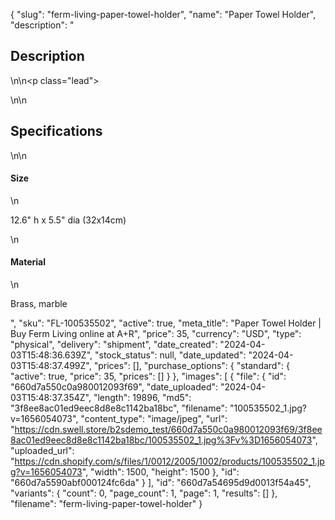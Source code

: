 {
  "slug": "ferm-living-paper-towel-holder",
  "name": "Paper Towel Holder",
  "description": "<h2>Description</h2>\n<!-- split -->\n<p class=\"lead\"> </p>\n<!-- split -->\n<h2>Specifications</h2>\n<!-- split -->\n<h4>Size</h4>\n<p>12.6\" h x 5.5\" dia (32x14cm)</p>\n<h4>Material</h4>\n<p>Brass, marble</p>",
  "sku": "FL-100535502",
  "active": true,
  "meta_title": "Paper Towel Holder | Buy Ferm Living online at A+R",
  "price": 35,
  "currency": "USD",
  "type": "physical",
  "delivery": "shipment",
  "date_created": "2024-04-03T15:48:36.639Z",
  "stock_status": null,
  "date_updated": "2024-04-03T15:48:37.499Z",
  "prices": [],
  "purchase_options": {
    "standard": {
      "active": true,
      "price": 35,
      "prices": []
    }
  },
  "images": [
    {
      "file": {
        "id": "660d7a550c0a980012093f69",
        "date_uploaded": "2024-04-03T15:48:37.354Z",
        "length": 19896,
        "md5": "3f8ee8ac01ed9eec8d8e8c1142ba18bc",
        "filename": "100535502_1.jpg?v=1656054073",
        "content_type": "image/jpeg",
        "url": "https://cdn.swell.store/b2sdemo_test/660d7a550c0a980012093f69/3f8ee8ac01ed9eec8d8e8c1142ba18bc/100535502_1.jpg%3Fv%3D1656054073",
        "uploaded_url": "https://cdn.shopify.com/s/files/1/0012/2005/1002/products/100535502_1.jpg?v=1656054073",
        "width": 1500,
        "height": 1500
      },
      "id": "660d7a5590abf000124fc6da"
    }
  ],
  "id": "660d7a54695d9d0013f54a45",
  "variants": {
    "count": 0,
    "page_count": 1,
    "page": 1,
    "results": []
  },
  "filename": "ferm-living-paper-towel-holder"
}